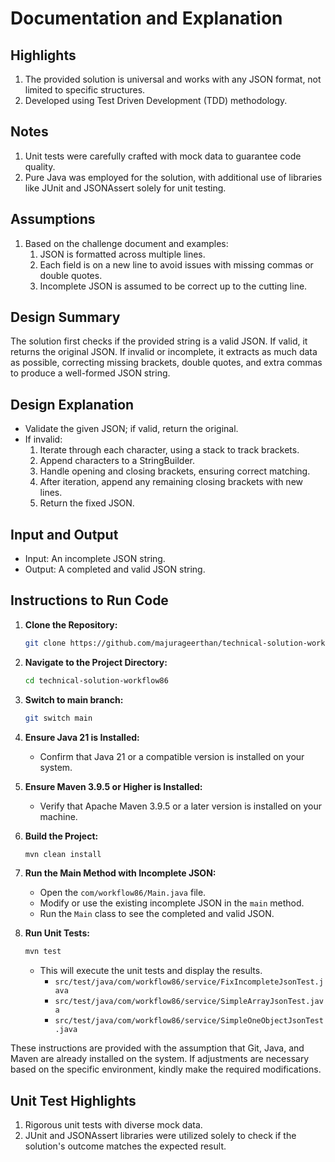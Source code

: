 # Documentation and Explanation

## Highlights
1. The provided solution is universal and works with any JSON format, not limited to specific structures.
2. Developed using Test Driven Development (TDD) methodology.

## Notes
1. Unit tests were carefully crafted with mock data to guarantee code quality.
2. Pure Java was employed for the solution, with additional use of libraries like JUnit and JSONAssert solely for unit testing.

## Assumptions
1. Based on the challenge document and examples:
    1. JSON is formatted across multiple lines.
    2. Each field is on a new line to avoid issues with missing commas or double quotes.
    3. Incomplete JSON is assumed to be correct up to the cutting line.

## Design Summary

The solution first checks if the provided string is a valid JSON. If valid, it returns the original JSON. If invalid or incomplete, it extracts as much data as possible, correcting missing brackets, double quotes, and extra commas to produce a well-formed JSON string.

## Design Explanation

* Validate the given JSON; if valid, return the original.
* If invalid:
    1. Iterate through each character, using a stack to track brackets.
    2. Append characters to a StringBuilder.
    3. Handle opening and closing brackets, ensuring correct matching.
    4. After iteration, append any remaining closing brackets with new lines.
    5. Return the fixed JSON.

## Input and Output

* Input: An incomplete JSON string. 
* Output: A completed and valid JSON string.

## Instructions to Run Code

1. **Clone the Repository:**
   ```bash
   git clone https://github.com/majurageerthan/technical-solution-workflow86.git
   ```

2. **Navigate to the Project Directory:**
   ```bash
   cd technical-solution-workflow86
   ```

3. **Switch to main branch:**
   ```bash
   git switch main
   ```
   
4. **Ensure Java 21 is Installed:**
    - Confirm that Java 21 or a compatible version is installed on your system.

5. **Ensure Maven 3.9.5 or Higher is Installed:**
    - Verify that Apache Maven 3.9.5 or a later version is installed on your machine.

6. **Build the Project:**
   ```bash
   mvn clean install
   ```

7. **Run the Main Method with Incomplete JSON:**
    - Open the `com/workflow86/Main.java` file.
    - Modify or use the existing incomplete JSON in the `main` method.
    - Run the `Main` class to see the completed and valid JSON.

8. **Run Unit Tests:**
   ```bash
   mvn test
   ```
    - This will execute the unit tests and display the results.
      - `src/test/java/com/workflow86/service/FixIncompleteJsonTest.java`
      - `src/test/java/com/workflow86/service/SimpleArrayJsonTest.java`
      - `src/test/java/com/workflow86/service/SimpleOneObjectJsonTest.java`

These instructions are provided with the assumption that Git, Java, and Maven are already installed on the system.
If adjustments are necessary based on the specific environment, kindly make the required modifications.

## Unit Test Highlights
1. Rigorous unit tests with diverse mock data.
2. JUnit and JSONAssert libraries were utilized solely to check if the solution's outcome matches the expected result.
